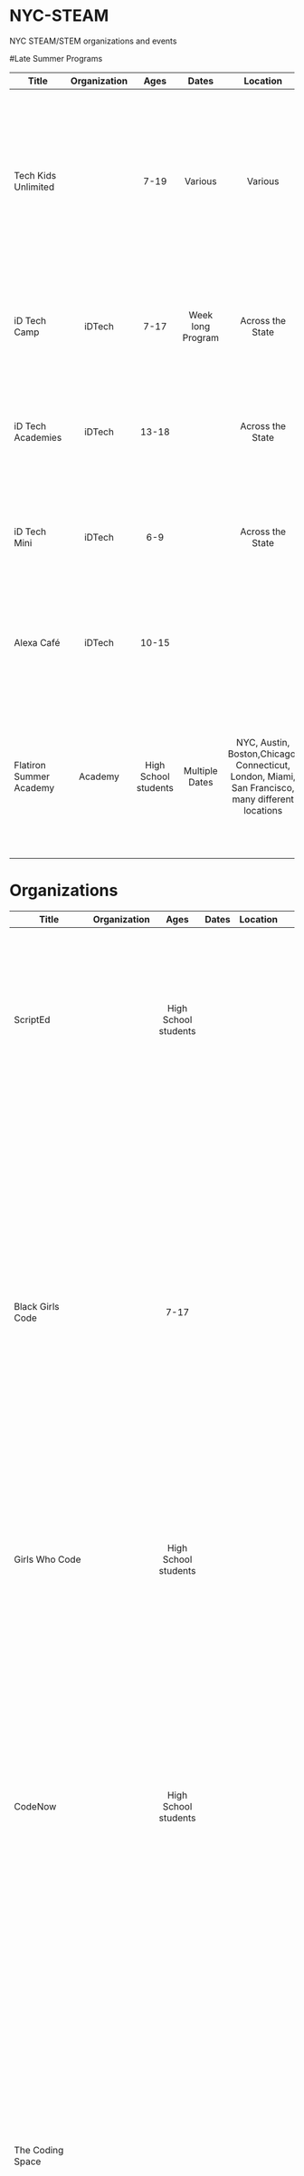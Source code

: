 # NYC-STEAM
NYC STEAM/STEM organizations and events

#Late Summer Programs


| Title                     | Organization    | Ages | Dates | Location | Links | Description      | 
|-------------------------  |:---------------:|:----:|:-----:|:--------:|:-----:| ----------------:|
|Tech Kids Unlimited||7-19 |Various| Various  |http://www.techkidsunlimited.org/#about| Various programs that empower and inspire the next generation of digital natives to learn, create, develop and share the tools of technology in a supporting and nurturing environment.|
| iD Tech Camp              |iDTech           | 7-17 |Week long Program|Across the State|https://www.idtech.com/locations/new-york-summer-camps/new-york/|Students learn to create a digital movie, webpage, mobile app, video game, or other fun tech projects. |
| iD Tech Academies         |iDTech           | 13-18|                 |Across the State|https://www.idtech.com/locations/new-york-summer-camps/new-york/|Students learn to create a digital movie, webpage, mobile app, video game, or other fun tech projects. |
| iD Tech Mini              |iDTech           | 6-9  |                 |Across the State|https://www.idtech.com/locations/new-york-summer-camps/new-york/|Students learn to create a digital movie, webpage, mobile app, video game, or other fun tech projects. |
| Alexa Café                |iDTech           | 10-15|                 ||https://precollege.flatironschool.com|Students learn to create a digital movie, webpage, mobile app, video game, or other fun tech projects. |
| Flatiron Summer Academy   |Academy          |High School students|Multiple Dates|NYC, Austin, Boston,Chicago, Connecticut, London, Miami, San Francisco, many different locations|https://precollege.flatironschool.com|High school students learn the fundamentals of programming, advanced app development, front-end web-design, and the ins-and-outs of startups.|


# Organizations

| Title                     | Organization    | Ages | Dates | Location | Links | Description      | 
|-------------------------  |:---------------:|:----:|:-----:|:--------:|:-----:| ----------------:|
| ScriptEd                  || High School students|||http://scripted.org|ScriptEd equips students in under-resourced schools with the fundamental coding skills and professional experiences that together create access to careers in technology.|
| Black Girls Code||7-17|||http://blackgirlscode.com|To increase the number of women of color in the digital space by empowering girls of color ages 7 to 17 to become innovators in STEM fields, leaders in their communities, and builders of their own futures through exposure to computer science and technology. To provide African-American youth with the skills to occupy some of the 1.4 million computing job openings expected to be available in the U.S. by 2020, and to train 1 million girls by 2040.|
| Girls Who Code ||High School students|||http://girlswhocode.com|Girls Who Code is a national non-profit organization dedicated to closing the gender gap in technology.|
|CodeNow||High School students|||http://codenow.org|Through our CodeNow in a Box program, we provide talented software engineers with the tools needed to implement workshops. Over the course of a month, students learn foundational programming skills through hands-on training. By the end of the workshop, students gain an understanding of essential programming concepts, 25 hours of practical experience, and insight into a career in the technology field.|
|The Coding Space|||||http://www.thecodingspace.com/|​The Coding Space is an after-school and summer program where students learn to tackle challenges independently through learning to code. We accomplish this by providing a space for students to build their own coding projects while developing: intellectual confidence a growth mindset and computational thinking skills.|
|Innovation Lab Prototype||Under 18|||http://www.movingimage.us/|From the Lab to the Living Room is a semester-long afterschool pilot program that combines career exploration of digital media and entertainment with the practice of professional skills.|
| Brooklyn Explorers||Under 18|||https://pasesetter.org/|Youth driven exploration into local neighborhoods with a focus on digital documentation and media.|
| TASCasaurus||4-8|||http://www.afterschoolsystems.org/section/partners/new_york|Empowering learners to create a STEM-focused webpage about biodiversity in their neighborhoods.|
| Design, Collaborate, Integrate||Under 18|||http://thebccp.org/|Creating a dynamic new maker lab through community-driven blueprint development.|
| Emoti-Con!||High School students|||https://mouse.org/| Promoting collaboration, resource and information sharing among the youth and organizations of Hive NYC Learning Network.|
| Green Machine||High School students|||http://www.instituteofplay.org/|Framing the curriculum development process as a collaborative design challenge.|
| Collect, Construct, Change|||||http://nysci.org/|Adapting technology to make meaningful STEM learning experiences.|
| Wagner TecKids U Lab||Under 18|||https://wagner.edu/education/|Using project-based learning experiences to teach special needs students technology skills.|
| Explainers as Designers||High School and College students|||http://hivenyc.org/portfolio/explainers-as-designers/|Incorporating youth-designed mobile apps into the museum experience
| Teen Tech Bash|| Under 18|||http://exposurecamp.org/|An after-hours learning party with a focus on ideation and tech skills for South Bronx teens.|
| Playable Fashion|| Teens|||http://eyebeam.org/|Creating pathways for underserved teens to become future creators in gaming, fashion, and technology.|
| Hive Pop-Up|||||http://hivenyc.org/|Engaging and inspiring youth to participate in creating, experimenting and exploring with webmaking, digital media, and technology.|
| Girls First Digital Studio||12-17|||http://nysci.org/|Engaging girls in technology subjects through a curriculum focused on computational skills and exposure to female STEM professionals.|
| Groundswell Game Challenge|| Under 18|||http://www.groundswell.nyc/|Game design as a youth and community collaboration tool to power social change.|
| Tecktivism: Digital Equity and Activism Campaign|| Under 18|||http://hivenyc.org/portfolio/techtivism/|Leveraging digital skills to power innovation, activism and community development.|
| Making Waves: The Science of Sound|||||https://www.girlsclub.org/|Creative music technology learning for girls as a pathway to STEM professions.|
| Technovation Challenge|| Grades 8-12|||http://iridescentlearning.org/|Lowering the barriers to STEM participation.|
| GadgITERATION|| Teens|||http://www.newschool.edu/parsons/|Merging art, design and STEM learning.|

# Programs
| Title                     | Organization    | Ages | Dates | Location | Links | Description      | 
|-------------------------  |:---------------:|:----:|:-----:|:--------:|:-----:| ----------------:|
|After School Robotics|Alliance for Digital Fabrication Education (adfab:ED)|Grades 7-12|||http://adfabed.org|ED is organizing an after-school robotics club in collaboration with Martel Design and Fabrication, based around the FIRST Tech Challenge.|
|Nano Hacker Squad|Nano Hacker Academy||Fall|Bronx NY|http://nanohackers.org|Their aim is to mentor very tech-enthusiastic kids from CoderDojo NYC as a hackathon team, originally for the annual Young Rewired State (YRS) Hackathon Festival of Code.|
|The Rap Research Lab||13-19|Tuesdays & Thursdays 4-6pm|Eyebeam @ Industry City, Sunset Park, 34 35th Street, 5th Floor, Brooklyn, NY 11232|http://eyebeam.org/communityyouth/rap-research-lab/|The Rap Research Lab is a studio for teens to explore art, data visualization, graphic design and the stats behind Beats, Rhymes & Life in a creative environment.|

# Events
| Title                     | Organization    | Ages | Dates | Location | Links | Description      | 
|-------------------------  |:---------------:|:----:|:-----:|:--------:|:-----:| ----------------:|
|HackBCA High School Hackathon||High School students|Spring|http://hackbca.com/register|hackBCA III is the third annual hackathon hosted at the Bergen County Academies high school in Hackensack, New Jersey. Created and planned solely by students, hackBCA is open to all high school students who are interested in exploring computer science.|
|Who's the next STEAM Dream Team?||8-12th graders|Spring|http://droyouthsummit.weebly.com/|
|DefHacks||High School Students|||http://defhacks.xyz/|Are you a high school student who wants to test their coding skills? Want to show off what you know? Want to learn, code, and have the chance to get free swag and maybe win an award?|
|Queens Hack||High School and Under graduate College Students|||https://queenshack.nyc/|QueensHack is the first student-run hackathon in Queens, NY, led by a group of dedicated high school and college students striving to promote an interest in computer science. Over the course of 24-hours, participants will create awesome projects and showcase their creativity. Beginners and experts alike will have the opportunity to work together to improve their skills and impress the judges.|
|Brooklyn Youth Media Festival||Under 21|||https://bricyouthmediafestival.com/|Concrete Stories is focused on unique stories made by youth under 21, that have been overlooked. Submissions can include but are not limited to short films, documentaries, music videos and animations.|
|The Coding Space Open Workshop & Open House||October 24th||https://www.eventbrite.com/e/coding-workshop-and-open-house-tickets-19065185483|This will be an amazing opportunity for both kids and parents to come and learn to code together.|
|PS10 STEAM Fair|||May 20th||https://www.nycharities.org/events/Calendar.aspx|
|Emoti-Con! 2015|||May 30th||http://emoti-con.org/|
|Museum of Moving Image Intergenerational STEM Video Game Design Workshop|||||https://docs.google.com/forms/d/e/1FAIpQLSdmjAGJBKHdtCiflkPGE9Wg_isHOIAh7GMVficiIrUg-oG8AA/viewform|
|JewelBots Take Your Daughter to Hack Weekend|||||https://bringyourdaughtertohack.splashthat.com/|All Levels Welcome.|
|Agile Youth Challenge||Grades 6-12||Upper West Side, Bronx|http://ayc.drupalgardens.com|The Agile Youth Challenge is a programming codeathon competition for students in grades 6-12, at any school, with any level of programming experience.
|NYC FIRST Robotics Competition|NYC First|Grades K-12|March 13th-15th|Javits Center|http://www.nycfirst.org/events/15th-anniversary-new-york-city-first-championships|FIRST competitions and tournaments are celebrations by which communities convey the importance of their students’ achievements in science and technology.|
|SEP Hackathon|Software Engineering Program (SEP)|High school students|March 21st-28th|Multiple Locations|http://sepnyc.org/2014/05/hackathon-victory/|Ten SEP schools in all 5 boroughs will be participating in next month's weeklong Mobile Apps Edition event. The hackathon is expected to draw in more than 500 SEP students.|
|hackBCA II Hackathon||High school students|March 28th-29th|New Jersey|http://www.hackbca.com|hackBCA II is one of the biggest high school hackathons in the nation! The purpose of this hackathon is to give high school students an easy way to learn how to code.|
|MOUSE Open Maker Night||High school students|Monthly|Manhattan|https://mousesquad.org/makernight|MOUSE periodically holds FREE, open Maker Nights for high schoolers! We provide the materials -- things like pipe cleaners, Arduinos, clay, breadboards, LEDs and sensors, MakerBot 3D printers, laptops, motors, hot glue guns, soldering equipment, craft supplies, and more -- and you provide the ideas and inventions!|
|defhacks|CSTUY|High school students|Annual|TBA|https://cstuy.org/programs/defhacks|CSTUY is hosting an event for high school students with some or no programming experience for a day of learning, coding and building.|
|Spring PlayTech at Parsons|Parsons SPACE and the School of Art, Media and Technology|8-18|Annual|Manhattan|https://events.newschool.edu|An opportunity to play and engage with new games and interactive multimedia projects from students and faculty in the industry.|
|2015 SpaceApps Challenge NYC||All Ages|Annual|NYC + Global|http://spaceappsnyc.com|Come to the first ever space science and technology festival and conference - featuring exhibits, demonstrations, STEM educational programs.|
|NYSCI STEM Night|NYSCI|Middle school to College students|Monthly|Queens|http://nysci.org/stem-nights/|STEM Nights are a series of evening events that feature talks and informal networking with STEM professionals who are invited to NYSCI to share their work and career journeys with the Explainers in our Science Career Ladder program and other high school and college students across the city.|
|Vidcode Teen Girl Hackathon||Girls ages 10-18|Annual|NYC|http://www.vidcode.io/lovemyvidcode/2015/5/15/vidcodes-first-teen-girl-hackathon|Vidcode teaches girls computer programming online by enabling them to customize Instagram videos with code.|

# Early Fall Opportunities
| Title                     | Organization    | Ages | Dates | Location | Links | Description      | 
|-------------------------  |:---------------:|:----:|:-----:|:--------:|:-----:| ----------------:|
|The Coding Space Open Workshop & Open House|The Coding Space|     |
|Agile Youth Challenge|           |Grades 6-12|
|MOUSE Open Maker Night|NYSCI|High School Students|
|NYSCI STEM Night|Microsoft|Middle School to College Students|
|YouthSpark Live|NYSCI|     |
|Maker Night: Making for the Community|NYSCI|College and High school students|
|Innovation through Technology|NYSCI|College and High school students|
|Social Media and STEM|NYSCI|College and High school students|
|Design Engineering|NYSCI|College and High school students|
|Women in STEM|NYSCI|College and High school students|
|Conservation and STEM|NYSCI|College and High school students|
|STEM Career Expo|NYSCI|College and High school students|
|The Coding Space Open Workshop & Open House|The Coding Space|     |   |Regis High School: 55 E 84th St. Room 503 . New York, NY 10028|http://www.thecodingspace.com/?gclid=CjwKEAjwiru9BRDwyKmR08L3iS0SJABN8T4vLaHlZghi3Rh7BvCS6r5glCZujeF10Pxm7Z9ZP1omkxoC873w_wcB|Parents and kids coming together to learn to code|
|Agile Youth Challenge|           |Grades 6-12|Various dates|Bronx|http://ayc.drupalgardens.com|The Agile Youth Challenge is a programming codeathon competition for students in grades 6-12, at any school, with any level of programming experience.|
|MOUSE Open Maker Night|NYSCI|High School Students|Monthly--Next one: September 29th|Manhattan|https://mousesquad.org/makernight|MOUSE periodically holds FREE, open Maker Nights for high schoolers! We provide the materials -- things like pipe cleaners, Arduinos, clay, breadboards, LEDs and sensors, MakerBot 3D printers, laptops, motors, hot glue guns, soldering equipment, craft supplies, and more -- and you provide the ideas and inventions!|
|NYSCI STEM Night|Microsoft|Middle School to College Students|Monthly|Queenns|http://nysci.org/stem-nights/|STEM Nights are a series of evening events that feature talks and informal networking with STEM professionals who are invited to NYSCI to share their work and career journeys with the Explainers in our Science Career Ladder program and other high school and college students across the city.|
|YouthSpark Live|NYSCI|     |Multiple dates|     |https://www.microsoft.com/about/philanthropies/youthspark/youthsparkhub/programs/yslive/|Throughout the event, young people identify the skills they need to reach their goals, figure out how technology will accelerate them forward, and get connected to programs that will help them get there.|
|Maker Night: Making for the Community|NYSCI|College and High school students|September 29,2016|  |www.nysci.org|Maker Night includes an open, exploratory session wherein participants engage in hands-on activities related to the field of focus, a panel discussion by professionals in the field, followed by questions from the audience, and then a networking session.|
|Innovation through Technology|NYSCI|College and High school students|October 28,2016|    |       |www.nysci.org|Maker Night includes an open, exploratory session wherein participants engage in hands-on activities related to the field of focus, a panel discussion by professionals in the field, followed by questions from the audience, and then a networking session.|
|Social Media and STEM|NYSCI|College and High school students|December 9,2016|       |www.nysci.org|Maker Night includes an open, exploratory session wherein participants engage in hands-on activities related to the field of focus, a panel discussion by professionals in the field, followed by questions from the audience, and then a networking session.|
|Design Engineering|NYSCI|College and High school students|February 3,2017|       |www.nysci.org|Maker Night includes an open, exploratory session wherein participants engage in hands-on activities related to the field of focus, a panel discussion by professionals in the field, followed by questions from the audience, and then a networking session.|
|Women in STEM|NYSCI|College and High school students|March3,2017|       |   www.nysci.org|Maker Night includes an open, exploratory session wherein participants engage in hands-on activities related to the field of focus, a panel discussion by professionals in the field, followed by questions from the audience, and then a networking session.|
|Conservation and STEM|NYSCI|College and High school students|April TBA,2017|    |www.nysci.org|Maker Night includes an open, exploratory session wherein participants engage in hands-on activities related to the field of focus, a panel discussion by professionals in the field, followed by questions from the audience, and then a networking session.|
|STEM Career Expo|NYSCI|College and High school students|May 12,2017|    |www.nysci.org|Maker Night includes an open, exploratory session wherein participants engage in hands-on activities related to the field of focus, a panel discussion by professionals in the field, followed by questions from the audience, and then a networking session.|

#Late Summer/ Early Fall Opportunitites

| Title                     | Organization    | Ages | Dates | Location | Links | Description      | 
|-------------------------  |:---------------:|:----:|:-----:|:--------:|:-----:| ----------------:|
|The Rap Research Lab|Eyebeam|13-19|Coming Soon On Website|Eyebeam @ Industry City, Sunset Park, 34 35th Street, 5th Floor, Brooklyn, NY 11232|http://eyebeam.org/communityyouth/rap-research-lab/|The Rap Research Lab is a studio for teens to explore art, data visualization, graphic design and the stats behind Beats, Rhymes & Life in a creative environment.|
|The Rap Research Lab|Alliance for Digital Fabrication Education (adfab:ED)|Grades 7-12|  |       |http://adfabed.org|ED is organizing an after-school robotics club in collaboration with Martel Design and Fabrication, based around the FIRST Tech Challenge.|
|The Rap Research Lab|Nano Hacker Academy|    |Fall|Bronx,NY|http://nanohackers.org|Their aim is to mentor very tech-enthusiastic kids from CoderDojo NYC as a hackathon team, originally for the annual Young Rewired State (YRS) Hackathon Festival of Code.|
|Innovation Lab Prototype|Lead Organization: Museum of the Moving Image| High School Students|After School|     |http://hivenyc.org/portfolio/innovation-lab-prototypefrom-lab-living-room/|Innovation Lab Prototype: From the Lab to the Living Room is a semester-long afterschool pilot program that combines career exploration of digital media and entertainment with the practice of professional skills.|
|Partnership for After School Education (PASE) Explorers Program|Partnership for Afterschool Education|     |After School|    |https://pasesetter.org/initiatives/global-learning/pase-explorers|Partnership for After School Education (PASE) Explorers Program is designed to provide fourth-sixth graders attending after-school programs with experiential learning activities that explore different neighborhoods and expose them to the rich assets in these areas.|
|Green Machine|Hive NYC|      |     |     |http://hivenyc.org/portfolio/green-machine/|Green Machine is a twelve-week curriculum design collaboration to prototype three modules of science and engineering-based learning activities with a Science and Society focus for middle-schoolers.|
|TASCasaurus|Lead Organization: The After School Corporation|Grades 4-8|      |   |http://hivenyc.org/portfolio/tascasaurus/|TASCasaurus is a pilot project for engaging kids in fourth to eighth grades to re-mix websites and research STEM content.|
|Wagner Tec Kids U Lab|Lead Organization: Wagner College|10-16|       |       |http://hivenyc.org/portfolio/wagner-teckids-u-lab/|Wagner TecKids U Lab is a pilot program where kids with special needs learn and create with technology tools, within their Staten Island community.|
|Explainers as Designers|Lead Organization: Iridescent Learning|High School and College Students|     |     |http://hivenyc.org/portfolio/explainers-as-designers/|“Explainers” are part of the Science Career Ladder (SCL), an education and employment program to train low-income and minority high school and college students to be the frontline staff who interpret the hands-on science exhibitions, perform science demonstrations and activities, and facilitate programs and workshops with school groups.|
|Playable Fashion|Lead Organization: Eyebeam|13-19|       |     |http://hivenyc.org/portfolio/playable-fashion/|Youth learn concepts and techniques to create their own art, games and custom wearable game controllers inspired by their own personal narratives.|
|Hive Pop-Up|Mozilla Hive NYC|      |       |     |http://hivenyc.org/portfolio/hive-pop-ups/|Engages and inspires youth to participate in creating, experimenting and exploring with webmaking, digital media, and technology.|
|Girls First Digital Studio|New York Hall of Science|12-17|     |New York Hall of Science|http://hivenyc.org/portfolio/girls-first-digital-studio/|Girls First Digital Studio is a workshop in which female youth aged 12-17 participate in teams, experiencing computational design processes.|
|Groundswell Game Challenge|Groundswell|14-21|      |       |http://hivenyc.org/portfolio/groundswell-game-challenge/|Engages youth participants in the design and creation of a digital game prototype.|
|Making Waves: The Science of Sound|The Lower Eastside Girls Club (LESGC) and Willie Mae Rock Camp for Girls (WMRC)|Grades 8-12|    |    |http://hivenyc.org/portfolio/making-waves-science-sound/|Making Waves is an experiential program, utilizing digital technology to enable 120 girls to collaboratively create, circulate, curate and manipulate audio content.|
|Technovation Challenge|Lead Organization: Iridescent Learning|Youth|     |       |http://hivenyc.org/portfolio/technovation-challenge/|Over the course of 12 weeks, girls work with professional women in technology to develop mobile phone apps that solve a specific problem.|
|GadgITERATION|Lead Organization: Parsons The New School for Design|High School Students|     |       |http://hivenyc.org/portfolio/gadgiteration/|Workshops are designed to encourage creative and artistic engagement with technology and deepen engineering skills through an iterative design process.|
|TEALS|Microsoft|       |       |At Your High School|https://www.microsoft.com/about/philanthropies/youthspark/youthsparkhub/programs/|TEALS brings engineers from Microsoft and other tech companies into high schools to teach computer science.|
|Microsoft Imagine|Microsoft|       |       |     |https://msdn.microsoft.com/imagine/imagine-home|Microsoft Imagine connects you with the tools and knowledge you need to create, code, and develop your ideas.|
|DigiGirlz|Microsoft|       |       |     |https://www.microsoft.com/en-us/diversity/programs/digigirlz/default.aspx|At DigiGirlz, you can meet women at Microsoft, learn about careers in technology, and participate in hands-on workshops. |
|Touch Develop|Microsoft|Students|    |       |https://www.touchdevelop.com/|Create apps on any tablet, phone, or PC with a fun, touch-screen-friendly code editor.|
|Imagine Cup|Microsoft|       |     |         |https://www.imaginecup.com/|Imagine Cup is a global student technology program and competition that provides opportunities for students across all disciplines to team up and use their creativity, passion and knowledge of technology to create applications, games and integrate solutions that can change the way we live, work and play.|
|Kodu Game Lab|Kodu Game Lab|   |    |  |http://www.kodugamelab.com/|Build Games. Play Games. Share Games. Create games on PC and Xbox with a cool visual programming language.|
|Microsoft Virtual Academy|Microsoft|Grades 6-12|   |    |https://mva.microsoft.com/#?fbid=Xo3n3p0FH9V|Learn from the experts. Use free videos and tutorials so you can build apps and websites, manage servers and cloud technologies, or be a business intelligence expert.|
|Girls Who Code|Girls Who Code|Youth of all Ages|    |  |https://girlswhocode.com/|Girls Who Code programs work to inspire, educate, and equip girls with the computing skills to pursue 21st century opportunities.|
|YouthSpark Camps|Microsoft|    |    |   |https://www.microsoft.com/about/philanthropies/youthspark/youthsparkhub/programs/yscamps/|YouthSpark Camps get kids of all ages coding, creating games and apps, and having a blast in the process.|
|Imagine Academy|Microsoft|     |    |   |https://www.microsoft.com/en-us/education/imagine-academy/default.aspx|Our IT Academy will teach you important skills and provide certification you can present to future employers.|
|Microsoft Digital Literacy|Microsoft|    |  |  |https://www.microsoft.com/en-us/digitalliteracy/overview.aspx|Take free courses online to learn important skills like creating word documents and presentations, spreadsheets and databases, and even build your first app|


